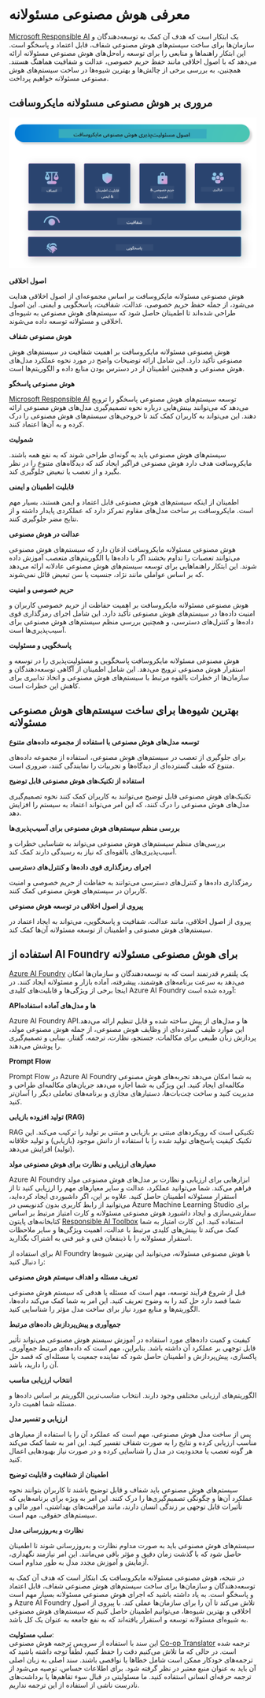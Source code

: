<!--
CO_OP_TRANSLATOR_METADATA:
{
  "original_hash": "805b96b20152936d8f4c587d90d6e06e",
  "translation_date": "2025-03-27T09:15:22+00:00",
  "source_file": "md\\01.Introduction\\05\\ResponsibleAI.md",
  "language_code": "fa"
}
-->
# **معرفی هوش مصنوعی مسئولانه**

[Microsoft Responsible AI](https://www.microsoft.com/ai/responsible-ai?WT.mc_id=aiml-138114-kinfeylo) یک ابتکار است که هدف آن کمک به توسعه‌دهندگان و سازمان‌ها برای ساخت سیستم‌های هوش مصنوعی شفاف، قابل اعتماد و پاسخگو است. این ابتکار راهنماها و منابعی را برای توسعه راه‌حل‌های هوش مصنوعی مسئولانه ارائه می‌دهد که با اصول اخلاقی مانند حفظ حریم خصوصی، عدالت و شفافیت هماهنگ هستند. همچنین، به بررسی برخی از چالش‌ها و بهترین شیوه‌ها در ساخت سیستم‌های هوش مصنوعی مسئولانه خواهیم پرداخت.

## مروری بر هوش مصنوعی مسئولانه مایکروسافت

![RAIPrinciples](../../../../../translated_images/RAIPrinciples.e40f2a169a854832e885ce2659f3a913cfb393fa59b595ed57cfae9119694eb7.fa.png)

**اصول اخلاقی**

هوش مصنوعی مسئولانه مایکروسافت بر اساس مجموعه‌ای از اصول اخلاقی هدایت می‌شود، از جمله حفظ حریم خصوصی، عدالت، شفافیت، پاسخگویی و ایمنی. این اصول طراحی شده‌اند تا اطمینان حاصل شود که سیستم‌های هوش مصنوعی به شیوه‌ای اخلاقی و مسئولانه توسعه داده می‌شوند.

**هوش مصنوعی شفاف**

هوش مصنوعی مسئولانه مایکروسافت بر اهمیت شفافیت در سیستم‌های هوش مصنوعی تأکید دارد. این شامل ارائه توضیحات واضح در مورد نحوه عملکرد مدل‌های هوش مصنوعی و همچنین اطمینان از در دسترس بودن منابع داده و الگوریتم‌ها است.

**هوش مصنوعی پاسخگو**

[Microsoft Responsible AI](https://www.microsoft.com/ai/responsible-ai?WT.mc_id=aiml-138114-kinfeylo) توسعه سیستم‌های هوش مصنوعی پاسخگو را ترویج می‌دهد که می‌توانند بینش‌هایی درباره نحوه تصمیم‌گیری مدل‌های هوش مصنوعی ارائه دهند. این می‌تواند به کاربران کمک کند تا خروجی‌های سیستم‌های هوش مصنوعی را درک کرده و به آن‌ها اعتماد کنند.

**شمولیت**

سیستم‌های هوش مصنوعی باید به گونه‌ای طراحی شوند که به نفع همه باشند. مایکروسافت هدف دارد هوش مصنوعی فراگیر ایجاد کند که دیدگاه‌های متنوع را در نظر بگیرد و از تعصب یا تبعیض جلوگیری کند.

**قابلیت اطمینان و ایمنی**

اطمینان از اینکه سیستم‌های هوش مصنوعی قابل اعتماد و ایمن هستند، بسیار مهم است. مایکروسافت بر ساخت مدل‌های مقاوم تمرکز دارد که عملکردی پایدار داشته و از نتایج مضر جلوگیری کنند.

**عدالت در هوش مصنوعی**

هوش مصنوعی مسئولانه مایکروسافت اذعان دارد که سیستم‌های هوش مصنوعی می‌توانند تعصبات را تداوم بخشند اگر با داده‌ها یا الگوریتم‌های متعصب آموزش داده شوند. این ابتکار راهنماهایی برای توسعه سیستم‌های هوش مصنوعی عادلانه ارائه می‌دهد که بر اساس عواملی مانند نژاد، جنسیت یا سن تبعیض قائل نمی‌شوند.

**حریم خصوصی و امنیت**

هوش مصنوعی مسئولانه مایکروسافت بر اهمیت حفاظت از حریم خصوصی کاربران و امنیت داده‌ها در سیستم‌های هوش مصنوعی تأکید دارد. این شامل اجرای رمزگذاری قوی داده‌ها و کنترل‌های دسترسی، و همچنین بررسی منظم سیستم‌های هوش مصنوعی برای آسیب‌پذیری‌ها است.

**پاسخگویی و مسئولیت**

هوش مصنوعی مسئولانه مایکروسافت پاسخگویی و مسئولیت‌پذیری را در توسعه و استقرار هوش مصنوعی ترویج می‌دهد. این شامل اطمینان از آگاهی توسعه‌دهندگان و سازمان‌ها از خطرات بالقوه مرتبط با سیستم‌های هوش مصنوعی و اتخاذ تدابیری برای کاهش این خطرات است.

## بهترین شیوه‌ها برای ساخت سیستم‌های هوش مصنوعی مسئولانه

**توسعه مدل‌های هوش مصنوعی با استفاده از مجموعه داده‌های متنوع**

برای جلوگیری از تعصب در سیستم‌های هوش مصنوعی، استفاده از مجموعه داده‌های متنوع که طیف گسترده‌ای از دیدگاه‌ها و تجربیات را نمایندگی کنند، ضروری است.

**استفاده از تکنیک‌های هوش مصنوعی قابل توضیح**

تکنیک‌های هوش مصنوعی قابل توضیح می‌توانند به کاربران کمک کنند نحوه تصمیم‌گیری مدل‌های هوش مصنوعی را درک کنند، که این امر می‌تواند اعتماد به سیستم را افزایش دهد.

**بررسی منظم سیستم‌های هوش مصنوعی برای آسیب‌پذیری‌ها**

بررسی‌های منظم سیستم‌های هوش مصنوعی می‌تواند به شناسایی خطرات و آسیب‌پذیری‌های بالقوه‌ای که نیاز به رسیدگی دارند کمک کند.

**اجرای رمزگذاری قوی داده‌ها و کنترل‌های دسترسی**

رمزگذاری داده‌ها و کنترل‌های دسترسی می‌توانند به حفاظت از حریم خصوصی و امنیت کاربران در سیستم‌های هوش مصنوعی کمک کنند.

**پیروی از اصول اخلاقی در توسعه هوش مصنوعی**

پیروی از اصول اخلاقی، مانند عدالت، شفافیت و پاسخگویی، می‌تواند به ایجاد اعتماد در سیستم‌های هوش مصنوعی و اطمینان از توسعه مسئولانه آن‌ها کمک کند.

## استفاده از AI Foundry برای هوش مصنوعی مسئولانه

[Azure AI Foundry](https://ai.azure.com?WT.mc_id=aiml-138114-kinfeylo) یک پلتفرم قدرتمند است که به توسعه‌دهندگان و سازمان‌ها امکان می‌دهد به سرعت برنامه‌های هوشمند، پیشرفته، آماده بازار و مسئولانه ایجاد کنند. در اینجا برخی از ویژگی‌ها و قابلیت‌های کلیدی Azure AI Foundry آورده شده است:

**API‌ها و مدل‌های آماده استفاده**

Azure AI Foundry API‌ها و مدل‌های از پیش ساخته شده و قابل تنظیم ارائه می‌دهد. این موارد طیف گسترده‌ای از وظایف هوش مصنوعی، از جمله هوش مصنوعی مولد، پردازش زبان طبیعی برای مکالمات، جستجو، نظارت، ترجمه، گفتار، بینایی و تصمیم‌گیری را پوشش می‌دهند.

**Prompt Flow**

Prompt Flow در Azure AI Foundry به شما امکان می‌دهد تجربه‌های هوش مصنوعی مکالمه‌ای ایجاد کنید. این ویژگی به شما اجازه می‌دهد جریان‌های مکالمه‌ای طراحی و مدیریت کنید و ساخت چت‌بات‌ها، دستیارهای مجازی و برنامه‌های تعاملی دیگر را آسان‌تر کنید.

**تولید افزوده بازیابی (RAG)**

RAG تکنیکی است که رویکردهای مبتنی بر بازیابی و مبتنی بر تولید را ترکیب می‌کند. این تکنیک کیفیت پاسخ‌های تولید شده را با استفاده از دانش موجود (بازیابی) و تولید خلاقانه (تولید) افزایش می‌دهد.

**معیارهای ارزیابی و نظارت برای هوش مصنوعی مولد**

Azure AI Foundry ابزارهایی برای ارزیابی و نظارت بر مدل‌های هوش مصنوعی مولد فراهم می‌کند. شما می‌توانید عملکرد، عدالت و سایر معیارهای مهم را ارزیابی کنید تا از استقرار مسئولانه اطمینان حاصل کنید. علاوه بر این، اگر داشبوردی ایجاد کرده‌اید، می‌توانید از رابط کاربری بدون کدنویسی در Azure Machine Learning Studio برای سفارشی‌سازی و ایجاد داشبورد هوش مصنوعی مسئولانه و کارت امتیاز مرتبط بر اساس کتابخانه‌های پایتون [Responsible AI Toolbox](https://responsibleaitoolbox.ai/?WT.mc_id=aiml-138114-kinfeylo) استفاده کنید. این کارت امتیاز به شما کمک می‌کند تا بینش‌های کلیدی مرتبط با عدالت، اهمیت ویژگی‌ها و سایر ملاحظات استقرار مسئولانه را با ذینفعان فنی و غیر فنی به اشتراک بگذارید.

برای استفاده از AI Foundry با هوش مصنوعی مسئولانه، می‌توانید این بهترین شیوه‌ها را دنبال کنید:

**تعریف مسئله و اهداف سیستم هوش مصنوعی**

قبل از شروع فرآیند توسعه، مهم است که مسئله یا هدفی که سیستم هوش مصنوعی شما قصد دارد حل کند را به وضوح تعریف کنید. این امر به شما کمک می‌کند داده‌ها، الگوریتم‌ها و منابع مورد نیاز برای ساخت مدل مؤثر را شناسایی کنید.

**جمع‌آوری و پیش‌پردازش داده‌های مرتبط**

کیفیت و کمیت داده‌های مورد استفاده در آموزش سیستم هوش مصنوعی می‌تواند تأثیر قابل توجهی بر عملکرد آن داشته باشد. بنابراین، مهم است که داده‌های مرتبط جمع‌آوری، پاکسازی، پیش‌پردازش و اطمینان حاصل شود که نماینده جمعیت یا مسئله‌ای که قصد حل آن را دارید، باشد.

**انتخاب ارزیابی مناسب**

الگوریتم‌های ارزیابی مختلفی وجود دارند. انتخاب مناسب‌ترین الگوریتم بر اساس داده‌ها و مسئله شما اهمیت دارد.

**ارزیابی و تفسیر مدل**

پس از ساخت مدل هوش مصنوعی، مهم است که عملکرد آن را با استفاده از معیارهای مناسب ارزیابی کرده و نتایج را به صورت شفاف تفسیر کنید. این امر به شما کمک می‌کند هر گونه تعصب یا محدودیت در مدل را شناسایی کرده و در صورت نیاز بهبودهایی اعمال کنید.

**اطمینان از شفافیت و قابلیت توضیح**

سیستم‌های هوش مصنوعی باید شفاف و قابل توضیح باشند تا کاربران بتوانند نحوه عملکرد آن‌ها و چگونگی تصمیم‌گیری‌ها را درک کنند. این امر به ویژه برای برنامه‌هایی که تأثیرات قابل توجهی بر زندگی انسان دارند، مانند مراقبت‌های بهداشتی، امور مالی و سیستم‌های حقوقی، مهم است.

**نظارت و به‌روزرسانی مدل**

سیستم‌های هوش مصنوعی باید به صورت مداوم نظارت و به‌روزرسانی شوند تا اطمینان حاصل شود که با گذشت زمان دقیق و مؤثر باقی می‌مانند. این امر نیازمند نگهداری، آزمایش و آموزش مجدد مدل به طور مداوم است.

در نتیجه، هوش مصنوعی مسئولانه مایکروسافت یک ابتکار است که هدف آن کمک به توسعه‌دهندگان و سازمان‌ها برای ساخت سیستم‌های هوش مصنوعی شفاف، قابل اعتماد و پاسخگو است. به یاد داشته باشید که اجرای هوش مصنوعی مسئولانه بسیار مهم است و Azure AI Foundry تلاش می‌کند تا آن را برای سازمان‌ها عملی کند. با پیروی از اصول اخلاقی و بهترین شیوه‌ها، می‌توانیم اطمینان حاصل کنیم که سیستم‌های هوش مصنوعی به شیوه‌ای مسئولانه توسعه و استقرار یافته‌اند که به نفع جامعه به عنوان یک کل باشد.

**سلب مسئولیت**:  
این سند با استفاده از سرویس ترجمه هوش مصنوعی [Co-op Translator](https://github.com/Azure/co-op-translator) ترجمه شده است. در حالی که ما تلاش می‌کنیم دقت را حفظ کنیم، لطفاً توجه داشته باشید که ترجمه‌های خودکار ممکن است شامل خطاها یا نواقصی باشند. سند اصلی به زبان اصلی آن باید به عنوان منبع معتبر در نظر گرفته شود. برای اطلاعات حساس، توصیه می‌شود از ترجمه حرفه‌ای انسانی استفاده کنید. ما مسئولیتی در قبال سوء تفاهم‌ها یا برداشت‌های نادرست ناشی از استفاده از این ترجمه نداریم.
